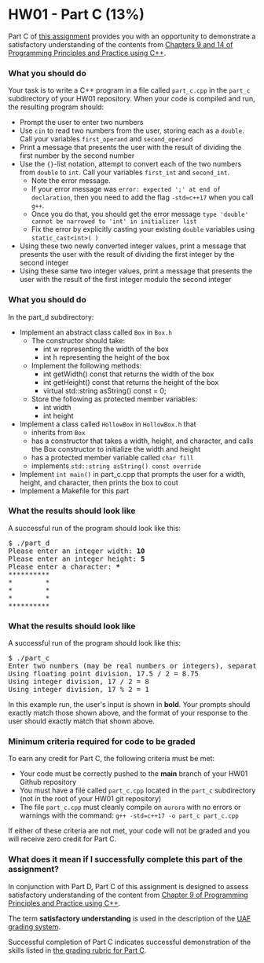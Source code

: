 # HW01 - Part C (13%)

Part C of [this assignment](../README.md) provides you with an opportunity to demonstrate a satisfactory understanding of the contents from [Chapters 9 and 14 of Programming Principles and Practice using C++][textbook].

### What you should do

Your task is to write a C++ program in a file called `part_c.cpp` in the `part_c` subdirectory of your HW01 repository. When your code is compiled and run, the resulting program should:
* Prompt the user to enter two numbers
* Use `cin` to read two numbers from the user, storing each as a `double`. Call your variables `first_operand` and `second_operand`
* Print a message that presents the user with the result of dividing the first number by the second number
* Use the `{}`-list notation, attempt to convert each of the two numbers from `double` to `int`.  Call your variables `first_int` and `second_int`.
   - Note the error message. 
   - If your error message was `error: expected ';' at end of declaration`, then you need to add the flag `-std=c++17` when you call `g++`. 
   - Once you do that, you should get the error message `type 'double' cannot be narrowed to 'int' in initializer list`
   - Fix the error by explicitly casting your existing `double` variables using `static_cast<int>( )`
* Using these two newly converted integer values, print a message that presents the user with the result of dividing the first integer by the second integer
* Using these same two integer values, print a message that presents the user with the result of the first integer modulo the second integer


### What you should do

In the part_d subdirectory:

* Implement an abstract class called `Box` in `Box.h`
  - The constructor should take:
    * int w representing the width of the box
    * int h representing the height of the box
  - Implement the following methods:
    * int getWidth() const that returns the width of the box
    * int getHeight() const that returns the height of the box
    * virtual std::string asString() const = 0; 
  - Store the following as protected member variables:
    * int width
    * int height
* Implement a class called `HollowBox` in `HollowBox.h` that
  - inherits from `Box`
  - has a constructor that takes a width, height, and character, and calls the Box constructor to initialize the width and height
  - has a protected member variable called `char fill`
  - implements `std::string asString() const override`
* Implement `int main()` in part_c.cpp that prompts the user for a width, height, and character, then prints the box to cout
* Implement a Makefile for this part


### What the results should look like

A successful run of the program should look like this:
<pre>$ ./part_d
Please enter an integer width: <b>10</b>
Please enter an integer height: <b>5</b>
Please enter a character: <b>*</b>
**********
*        *
*        *
*        *
**********
</pre>




### What the results should look like

A successful run of the program should look like this:
<pre>$ ./part_c
Enter two numbers (may be real numbers or integers), separated by a space: <b>17.5</b> <b>2</b>
Using floating point division, 17.5 / 2 = 8.75
Using integer division, 17 / 2 = 8
Using integer division, 17 % 2 = 1
</pre>

In this example run, the user's input is shown in **bold**.
Your prompts should exactly match those shown above, and the format of your response to the user should exactly match that shown above.

### Minimum criteria required for code to be graded

To earn any credit for Part C, the following criteria must be met:
* Your code must be correctly pushed to the **main** branch of your HW01 Github repository
* You must have a file called `part_c.cpp` located in the `part_c` subdirectory (not in the root of your HW01 git repository)
* The file `part_c.cpp` must cleanly compile on `aurora` with no errors or warnings with the command: `g++ -std=c++17 -o part_c part_c.cpp`

If either of these criteria are not met, your code will not be graded and you will receive zero credit for Part C.




### What does it mean if I successfully complete this part of the assignment?

In conjunction with Part D, Part C of this assignment is designed to assess satisfactory understanding of the content from [Chapter 9 of Programming Principles and Practice using C++][textbook].

The term **satisfactory understanding** is used in the description of the [UAF grading system](https://catalog.uaf.edu/academics-regulations/grading-system-gpa-computation).

Successful completion of Part C indicates successful demonstration of the skills listed in [the grading rubric for Part C](rubric.tsv).


[textbook]: https://learning.oreilly.com/library/view/programming-principles-and/9780133796759/ch03.xhtml#ch03

